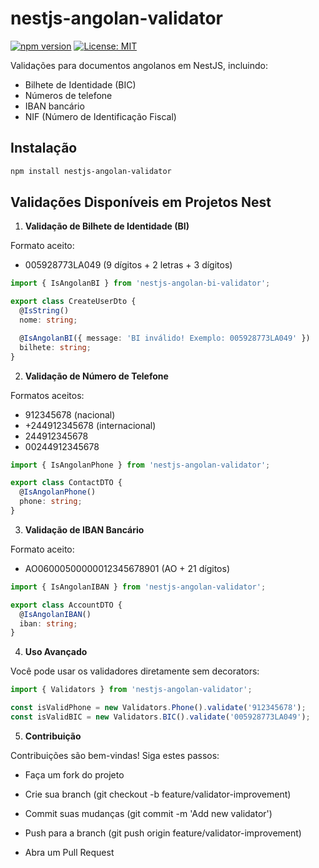 # nestjs-angolan-validator

[![npm version](https://img.shields.io/npm/v/nestjs-angolan-validator)](https://www.npmjs.com/package/nestjs-angolan-validator)
[![License: MIT](https://img.shields.io/badge/License-MIT-yellow.svg)](https://opensource.org/licenses/MIT)

Validações para documentos angolanos em NestJS, incluindo:
- Bilhete de Identidade (BIC)
- Números de telefone
- IBAN bancário
- NIF (Número de Identificação Fiscal)

## Instalação

```bash
npm install nestjs-angolan-validator
```
## Validações Disponíveis em Projetos Nest

1. **Validação de Bilhete de Identidade (BI)**

Formato aceito:
 - 005928773LA049 (9 dígitos + 2 letras + 3 dígitos)

```typescript
import { IsAngolanBI } from 'nestjs-angolan-bi-validator';

export class CreateUserDto {
  @IsString()
  nome: string;

  @IsAngolanBI({ message: 'BI inválido! Exemplo: 005928773LA049' })
  bilhete: string;
}
```


2. **Validação de Número de Telefone**

Formatos aceitos:
- 912345678 (nacional)
- +244912345678 (internacional)
- 244912345678
- 00244912345678

```typescript
import { IsAngolanPhone } from 'nestjs-angolan-validator';

export class ContactDTO {
  @IsAngolanPhone()
  phone: string;
}
```



3. **Validação de IBAN Bancário**

Formato aceito:
- AO06000500000012345678901 (AO + 21 dígitos)

```typescript
import { IsAngolanIBAN } from 'nestjs-angolan-validator';

export class AccountDTO {
  @IsAngolanIBAN()
  iban: string;
}
```

4. **Uso Avançado** 

Você pode usar os validadores diretamente sem decorators:

```typescript
import { Validators } from 'nestjs-angolan-validator';

const isValidPhone = new Validators.Phone().validate('912345678');
const isValidBIC = new Validators.BIC().validate('005928773LA049');
```

5. **Contribuição**

Contribuições são bem-vindas! Siga estes passos:

- Faça um fork do projeto

- Crie sua branch (git checkout -b feature/validator-improvement)

- Commit suas mudanças (git commit -m 'Add new validator')

- Push para a branch (git push origin feature/validator-improvement)

- Abra um Pull Request



